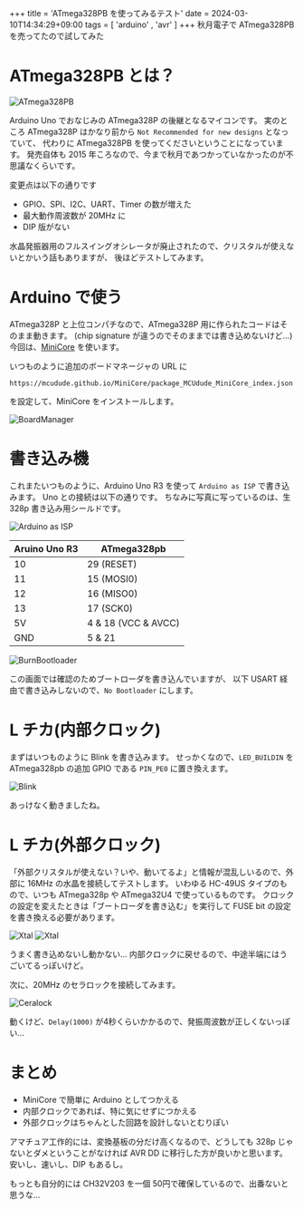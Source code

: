 +++
title = 'ATmega328PB を使ってみるテスト'
date = 2024-03-10T14:34:29+09:00
tags = [ 'arduino' , 'avr' ]
+++
秋月電子で ATmega328PB を売ってたので試してみた

# ATmega328PB とは？

![ATmega328PB](/images/atmega328pb07.jpg)

Arduino Uno でおなじみの ATmega328P の後継となるマイコンです。
実のところ ATmega328P はかなり前から `Not Recommended for new designs` となっていて、
代わりに ATmega328PB を使ってくださいということになっています。
発売自体も 2015 年ころなので、今まで秋月であつかっていなかったのが不思議なくらいです。

変更点は以下の通りです

- GPIO、SPI、I2C、UART、Timer の数が増えた
- 最大動作周波数が 20MHz に
- DIP 版がない

水晶発振器用のフルスイングオシレータが廃止されたので、クリスタルが使えないとかいう話もありますが、
後ほどテストしてみます。

# Arduino で使う

ATmega328P と上位コンパチなので、ATmega328P 用に作られたコードはそのまま動きます。
(chip signature が違うのでそのままでは書き込めないけど…)
今回は、[MiniCore](https://github.com/MCUdude/MiniCore) を使います。

いつものように追加のボードマネージャの URL に
```
https://mcudude.github.io/MiniCore/package_MCUdude_MiniCore_index.json
```

を設定して、MiniCore をインストールします。

![BoardManager](/images/atmega328pb00.png)

# 書き込み機

これまたいつものように、Arduino Uno R3 を使って `Arduino as ISP` で書き込みます。
Uno との接続は以下の通りです。
ちなみに写真に写っているのは、生 328p 書き込み用シールドです。

![Arduino as ISP](/images/atmega328pb03.jpg)

| Aruino Uno R3 | ATmega328pb |
|---|---|
|10| 29 (RESET) |
|11| 15 (MOSI0) |
|12| 16 (MISO0) |
|13| 17 (SCK0) |
|5V| 4 & 18 (VCC & AVCC) |
|GND| 5 & 21 |

![BurnBootloader](/images/atmega328pb01.png)

この画面では確認のためブートローダを書き込んでいますが、
以下 USART 経由で書き込みしないので、`No Bootloader` にします。

# L チカ(内部クロック)

まずはいつものように Blink を書き込みます。
せっかくなので、`LED_BUILDIN` を ATmega328pb の追加 GPIO である `PIN_PE0` に置き換えます。

![Blink](/images/atmega328pb04.jpg)

あっけなく動きましたね。

# L チカ(外部クロック)

「外部クリスタルが使えない？いや、動いてるよ」と情報が混乱しいるので、外部に 16MHz の水晶を接続してテストします。
いわゆる HC-49US タイプのもので、いつも ATmega328p や ATmega32U4 で使っているものです。
クロックの設定を変えたときは「ブートローダを書き込む」を実行して FUSE bit の設定を書き換える必要があります。

![Xtal](/images/atmega328pb05.jpg)
![Xtal](/images/atmega328pb02.png)


うまく書き込めないし動かない…
内部クロックに戻せるので、中途半端にはうごいてるっぽいけど。

次に、20MHz のセラロックを接続してみます。

![Ceralock](/images/atmega328pb06.jpg)

動くけど、`Delay(1000)` が4秒くらいかかるので、発振周波数が正しくないっぽい…

# まとめ

- MiniCore で簡単に Arduino としてつかえる
- 内部クロックであれば、特に気にせずにつかえる
- 外部クロックはちゃんとした回路を設計しないとむりぽい

アマチュア工作的には、変換基板の分だけ高くなるので、どうしても 328p じゃないとダメということがなければ AVR DD に移行した方が良いかと思います。
安いし、速いし、DIP もあるし。

もっとも自分的には CH32V203 を一個 50円で確保しているので、出番ないと思うな…
